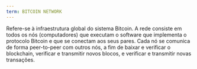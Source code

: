 ```yaml
---
term: BITCOIN NETWORK
---
```


Refere-se à infraestrutura global do sistema Bitcoin. A rede consiste em todos os nós (computadores) que executam o software que implementa o protocolo Bitcoin e que se conectam aos seus pares. Cada nó se comunica de forma peer-to-peer com outros nós, a fim de baixar e verificar o blockchain, verificar e transmitir novos blocos, e verificar e transmitir novas transações.